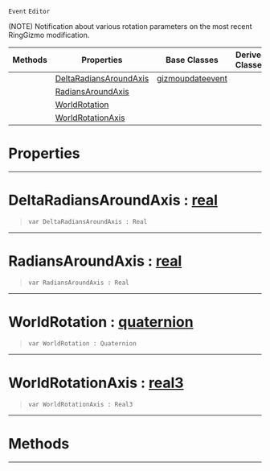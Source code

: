  `Event` `Editor`



(NOTE) Notification about various rotation parameters on the most recent RingGizmo modification.

|Methods|Properties|Base Classes|Derived Classes|
|---|---|---|---|
| |[ DeltaRadiansAroundAxis](https://plasmaengine.github.io/PlasmaDocs/Plasma1/C++/code_reference/class_reference/ringgizmoevent.md#deltaradiansaroundaxis-z)|[gizmoupdateevent](https://plasmaengine.github.io/PlasmaDocs/Plasma1/C++/code_reference/class_reference/gizmoupdateevent.md)| |
| |[ RadiansAroundAxis](https://plasmaengine.github.io/PlasmaDocs/Plasma1/C++/code_reference/class_reference/ringgizmoevent.md#radiansaroundaxis-plasma-e)| | |
| |[ WorldRotation](https://plasmaengine.github.io/PlasmaDocs/Plasma1/C++/code_reference/class_reference/ringgizmoevent.md#worldrotation-plasma-engin)| | |
| |[ WorldRotationAxis](https://plasmaengine.github.io/PlasmaDocs/Plasma1/C++/code_reference/class_reference/ringgizmoevent.md#worldrotationaxis-plasma-e)| | |


 #  Properties


---  
 #  DeltaRadiansAroundAxis : [real](https://plasmaengine.github.io/PlasmaDocs/Plasma1/C++/code_reference/lightning_base_types/real.md)

> 
> ``` lang=cpp, name=Lightning
> var DeltaRadiansAroundAxis : Real


---  
 #  RadiansAroundAxis : [real](https://plasmaengine.github.io/PlasmaDocs/Plasma1/C++/code_reference/lightning_base_types/real.md)

> 
> ``` lang=cpp, name=Lightning
> var RadiansAroundAxis : Real


---  
 #  WorldRotation : [quaternion](https://plasmaengine.github.io/PlasmaDocs/Plasma1/C++/code_reference/lightning_base_types/quaternion.md)

> 
> ``` lang=cpp, name=Lightning
> var WorldRotation : Quaternion


---  
 #  WorldRotationAxis : [real3](https://plasmaengine.github.io/PlasmaDocs/Plasma1/C++/code_reference/lightning_base_types/real3.md)

> 
> ``` lang=cpp, name=Lightning
> var WorldRotationAxis : Real3


---  
 #  Methods


---  
 

 